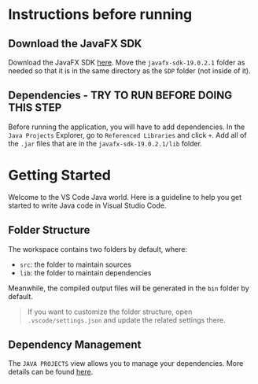 # Instructions before running

## Download the JavaFX SDK

Download the JavaFX SDK [here](https://gluonhq.com/products/javafx/). Move the `javafx-sdk-19.0.2.1` folder as needed so that it is in the same directory as the `SDP` folder (not inside of it).

## Dependencies - TRY TO RUN BEFORE DOING THIS STEP

Before running the application, you will have to add dependencies. In the `Java Projects` Explorer, go to `Referenced Libraries` and click `+`. Add all of the `.jar` files that are in the `javafx-sdk-19.0.2.1/lib` folder.

# Getting Started

Welcome to the VS Code Java world. Here is a guideline to help you get started to write Java code in Visual Studio Code.

## Folder Structure

The workspace contains two folders by default, where:

- `src`: the folder to maintain sources
- `lib`: the folder to maintain dependencies

Meanwhile, the compiled output files will be generated in the `bin` folder by default.

> If you want to customize the folder structure, open `.vscode/settings.json` and update the related settings there.

## Dependency Management

The `JAVA PROJECTS` view allows you to manage your dependencies. More details can be found [here](https://github.com/microsoft/vscode-java-dependency#manage-dependencies).